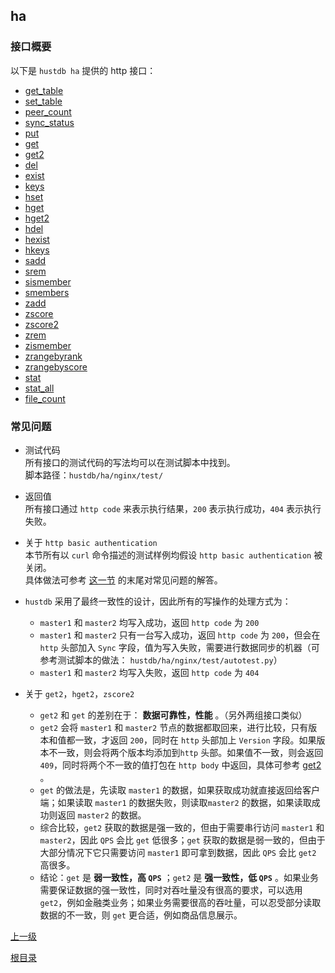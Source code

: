 ha
--

### 接口概要 ###

以下是 `hustdb ha` 提供的 http 接口：

* [get_table](ha/get_table.md)
* [set_table](ha/set_table.md)
* [peer_count](ha/peer_count.md)
* [sync_status](ha/sync_status.md)
* [put](ha/put.md)
* [get](ha/get.md)
* [get2](ha/get2.md)
* [del](ha/del.md)
* [exist](ha/exist.md)
* [keys](ha/keys.md)
* [hset](ha/hset.md)
* [hget](ha/hget.md)
* [hget2](ha/hget2.md)
* [hdel](ha/hdel.md)
* [hexist](ha/hexist.md)
* [hkeys](ha/hkeys.md)
* [sadd](ha/sadd.md)
* [srem](ha/srem.md)
* [sismember](ha/sismember.md)
* [smembers](ha/smembers.md)
* [zadd](ha/zadd.md)
* [zscore](ha/zscore.md)
* [zscore2](ha/zscore2.md)
* [zrem](ha/zrem.md)
* [zismember](ha/zismember.md)
* [zrangebyrank](ha/zrangebyrank.md)
* [zrangebyscore](ha/zrangebyscore.md)
* [stat](ha/stat.md)
* [stat_all](ha/stat_all.md)
* [file_count](ha/file_count.md)

### 常见问题 ###

* 测试代码  
所有接口的测试代码的写法均可以在测试脚本中找到。  
脚本路径：`hustdb/ha/nginx/test/`

* 返回值  
所有接口通过 `http code` 来表示执行结果，`200` 表示执行成功，`404` 表示执行失败。

* 关于 `http basic authentication`  
本节所有以 `curl` 命令描述的测试样例均假设 `http basic authentication` 被关闭。  
具体做法可参考 [这一节](../advanced/ha/nginx.md) 的末尾对常见问题的解答。

* `hustdb` 采用了最终一致性的设计，因此所有的写操作的处理方式为：
	* `master1` 和 `master2` 均写入成功，返回 `http code` 为 `200`
	* `master1` 和 `master2` 只有一台写入成功，返回 `http code` 为 `200`，但会在 `http` 头部加入 `Sync` 字段，值为写入失败，需要进行数据同步的机器（可参考测试脚本的做法： `hustdb/ha/nginx/test/autotest.py`）
	* `master1` 和 `master2` 均写入失败，返回 `http code` 为 `404`  

* 关于 `get2`，`hget2`，`zscore2`  
    * `get2` 和 `get` 的差别在于： **数据可靠性，性能** 。（另外两组接口类似）  
    * `get2` 会将 `master1` 和 `master2` 节点的数据都取回来，进行比较，只有版本和值都一致，才返回 `200`，同时在 `http` 头部加上 `Version` 字段。如果版本不一致，则会将两个版本均添加到`http` 头部。如果值不一致，则会返回 `409`，同时将两个不一致的值打包在 `http body` 中返回，具体可参考 [get2](ha/get2.md) 。
    * `get` 的做法是，先读取 `master1` 的数据，如果获取成功就直接返回给客户端；如果读取 `master1` 的数据失败，则读取`master2` 的数据，如果读取成功则返回 `master2` 的数据。
    * 综合比较，`get2` 获取的数据是强一致的，但由于需要串行访问 `master1` 和 `master2`，因此 `QPS` 会比 `get` 低很多；`get` 获取的数据是弱一致的，但由于大部分情况下它只需要访问 `master1` 即可拿到数据，因此 `QPS` 会比 `get2` 高很多。
    * 结论：`get` 是 **弱一致性，高 `QPS`** ；`get2` 是 **强一致性，低 `QPS`** 。如果业务需要保证数据的强一致性，同时对吞吐量没有很高的要求，可以选用 `get2`，例如金融类业务；如果业务需要很高的吞吐量，可以忍受部分读取数据的不一致，则 `get` 更合适，例如商品信息展示。

[上一级](index.md)

[根目录](../index.md)
